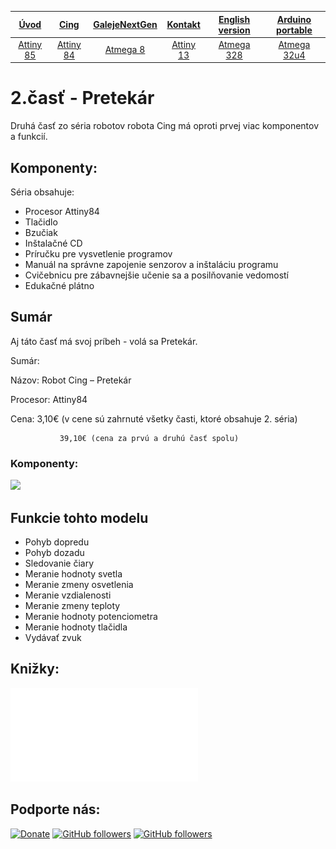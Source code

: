 | [**Úvod**](README.md) |[**Cing**](README-cing-sk.md)  |[**GalejeNextGen**](README-GNG-sk.md)|[**Kontakt**](README-kontakt.md)|[**English version**](README-en.md)|[**Arduino portable**](https://goo.gl/Sfmrn4)|
|:---:|:---:|:---:|:---:|:---:|:---:|
|[Attiny 85](README-Attiny85.md)|[Attiny 84](README-Attiny84.md)|[Atmega 8](README-Atmega8.md)|[Attiny 13](README-Attiny13.md)|[Atmega 328](README-Atmega328.md)|[Atmega 32u4](README-Atmega32u4.md)|

# 2.časť - Pretekár
Druhá časť zo séria robotov robota Cing má oproti prvej viac komponentov a funkcií. 

## Komponenty:

Séria obsahuje:
- Procesor Attiny84
- Tlačidlo
- Bzučiak
- Inštalačné CD
- Príručku pre vysvetlenie programov
- Manuál na správne zapojenie senzorov a inštaláciu programu
- Cvičebnicu pre zábavnejšie učenie sa a posilňovanie vedomostí
- Edukačné plátno

## Sumár

Aj táto časť má svoj príbeh - volá sa Pretekár.

Sumár:

Názov:		Robot Cing – Pretekár

Procesor:	Attiny84

Cena:		3,10€ (v cene sú zahrnuté všetky časti, ktoré obsahuje 2. séria)
		
               39,10€ (cena za prvú a druhú časť spolu)


### Komponenty:

<img src="Fotografie%20(Photos)/Fotky%20na%20stránku%20(Web%20photos)/Attiny85.jpg"></img>

## Funkcie tohto modelu
 - Pohyb dopredu
 - Pohyb dozadu
 - Sledovanie čiary
 - Meranie hodnoty svetla
 - Meranie zmeny osvetlenia
 - Meranie vzdialenosti
 - Meranie zmeny teploty
 - Meranie hodnoty potenciometra
 - Meranie hodnoty tlačidla
 - Vydávať zvuk

## Knižky:

![Príručka 1.časť](Príručky%20(Guides)/Príručka%20Attiny84.pdf)

## Podporte nás:
[![Donate](https://img.shields.io/badge/paypal-donate-yellow.svg)](https://www.paypal.me/StanislavJochman)
[![GitHub followers](https://img.shields.io/github/followers/espadrine.svg?style=social&label=Follow)](https://github.com/StanislavJochman/ATTEMP)
[![GitHub followers](https://img.shields.io/github/followers/espadrine.svg?style=social&label=Follow)](https://github.com/Galeje/Cing)
